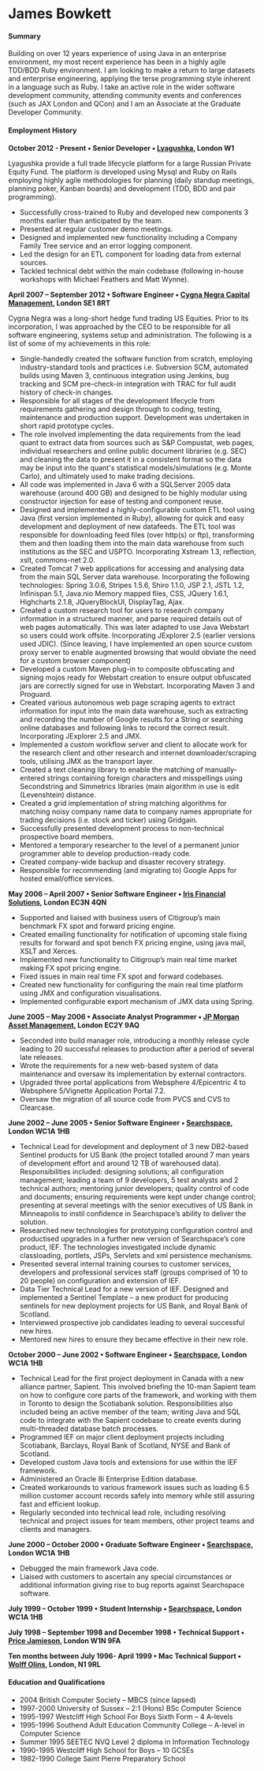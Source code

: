 [http://github.com/jbowkett]: http://github.com/jbowkett
[Lyagushka]:http://lyagushka.co.uk
[Cygna Negra Capital Management]:http://www.cygnanegra.com
[Iris Financial Solutions]: http://www.irisfinancialsolutions.com
[JP Morgan Asset Management]:http://www.jpmorgan.com
[Searchspace]:http://www.searchspace.com
[Price Jamieson]:http://www.pricejam.com
[Wolff Olins]:http://www.wolff-olins.com

James Bowkett
==

#### Summary
Building on over 12 years experience of using Java in an enterprise environment, 
my most recent experience has been in a highly agile TDD/BDD Ruby environment. 
I am looking to make a return to large datasets and enterprise engineering,
applying the terse programming style inherent in a language such as Ruby.
I take an active role in the wider software development community, attending
community events and conferences (such as JAX London and QCon) and I am an
Associate at the Graduate Developer Community.

#### Employment History

**October 2012 - Present • Senior Developer • [Lyagushka][], London W1**

Lyagushka provide a full trade lifecycle platform for a large Russian Private 
Equity Fund.  The platform is developed using Mysql and Ruby on Rails employing
highly agile methodologies for planning (daily standup meetings, planning poker,
Kanban boards) and development (TDD, BDD and pair programming).
*	Successfully cross-trained to Ruby and developed new components 3 months 
  earlier than anticipated by the team.
*	Presented at regular customer demo meetings.
*	Designed and implemented new functionality including a Company Family Tree 
  service and an error logging component.
*	Led the design for an ETL component for loading data from external sources.
*	Tackled technical debt within the main codebase (following in-house 
  workshops with Michael Feathers and Matt Wynne). 


**April 2007 – September 2012 • Software Engineer  • [Cygna Negra Capital Management][], London SE1 8RT**

Cygna Negra was a long-short hedge fund trading US Equities.  Prior to its 
incorporation, I was approached by the CEO to be responsible for all software 
engineering, systems setup and administration.  The following is a list of 
some of my achievements in this role:
* Single-handedly created the software function from scratch, employing 
  industry-standard tools and practices i.e. Subversion SCM, automated builds 
  using Maven 3, continuous integration using Jenkins, bug tracking and SCM 
  pre-check-in integration with TRAC for full audit history of check-in changes.
* Responsible for all stages of the development lifecycle from requirements 
  gathering and design through to coding, testing, maintenance and production 
  support.  Development was undertaken in short rapid prototype cycles.
* The role involved implementing the data requirements from the lead quant to 
  extract data from sources such as S&P Compustat, web pages, individual 
  researchers and online public document libraries (e.g. SEC) and cleaning 
  the data to present it in a consistent format so the data may be input into 
  the quant's statistical models/simulations (e.g. Monte Carlo), and 
  ultimately used to make trading decisions.
* All code was implemented in Java 6 with a SQLServer 2005 data warehouse
  (around 400 GB) and designed to be highly modular using constructor injection
  for ease of testing and component reuse.
* Designed and implemented a highly-configurable custom ETL tool using Java
  (first version implemented in Ruby), allowing for quick and easy development
  and deployment of new datafeeds.  The ETL tool was responsible for downloading
  feed files (over http(s) or ftp), transforming them and then loading them into
  the main data warehouse from such institutions as the SEC and USPTO.
  Incorporating Xstream 1.3, reflection, xslt, commons-net 2.0.
* Created Tomcat 7 web applications for accessing and analysing data from
  the main SQL Server data warehouse. Incorporating the following
  technologies: Spring 3.0.6, Stripes 1.5.6, Shiro 1.1.0, JSP 2.1, JSTL 1.2,
  Infinispan 5.1, Java.nio Memory mapped files, CSS, JQuery 1.6.1,
  Highcharts 2.1.8, JQueryBlockUI, DisplayTag, Ajax.
* Created a custom research tool for users to research company information in
  a structured manner, and parse required details out of web pages
  automatically.  This was later adapted to use Java Webstart so users could
  work offsite.  Incorporating JExplorer 2.5 (earlier versions used JDIC).
  (Since leaving, I have implemented an open source custom proxy server to
  enable augmented browsing that would obviate the need for a custom browser
  component)
* Developed a custom Maven plug-in to composite obfuscating and signing
  mojos ready for Webstart creation to ensure output obfuscated jars are
  correctly signed for use in Webstart.  Incorporating Maven 3 and Proguard.
* Created various autonomous web page scraping agents to extract information
  for input into the main data warehouse, such as extracting and recording
  the number of Google results for a String or searching online databases and 
  following links to record the correct result. Incorporating JExplorer 2.5 
  and JMX.
* Implemented a custom workflow server and client to allocate work for the
  research client and other research and internet downloader/scraping tools,
  utilising JMX as the transport layer.
* Created a text cleaning library to enable the matching of manually-entered
  strings containing foreign characters and misspellings using Secondstring
  and Simmetrics libraries (main algorithm in use is edit (Levenshtein) distance.
* Created a grid implementation of string matching algorithms for matching
  noisy company name data to company names appropriate for trading decisions
  (i.e. stock and ticker) using Gridgain.
* Successfully presented development process to non-technical prospective
  board members.
* Mentored a temporary researcher to the level of a permanent junior
  programmer able to develop production-ready code.
* Created company-wide backup and disaster recovery strategy.
* Responsible for recommending (and migrating to) Google Apps for hosted
  email/office services.

**May 2006 – April 2007 • Senior Software Engineer • [Iris Financial Solutions][], London EC3N 4QN**

* Supported and liaised with business users of Citigroup’s main benchmark FX
  spot and forward pricing engine.
* Created emailing functionality for notification of upcoming stale fixing
  results for forward and spot bench FX pricing engine, using java mail,
  XSLT and Xerces.
* Implemented new functionality to Citigroup’s main real time market making
  FX spot pricing engine.
* Fixed issues in main real time FX spot and forward codebases.
* Created new functionality for configuring the main real time platform using
  JMX and configuration visualisations.
* Implemented configurable export mechanism of JMX data using Spring.

**June 2005 – May 2006 • Associate Analyst Programmer • [JP Morgan Asset Management][], London EC2Y 9AQ**

* Seconded into build manager role, introducing a monthly release cycle leading
  to 20 successful releases to production after a period of several late releases.
* Wrote the requirements for a new web-based system of data maintenance and 
  oversaw its implementation by external contractors. 
* Upgraded three portal applications from Websphere 4/Epicentric 4 to
  Websphere 5/Vignette Application Portal 7.2.
* Oversaw the migration of all source code from PVCS and CVS to Clearcase.

**June 2002 – June 2005	• Senior Software Engineer • [Searchspace][], London WC1A 1HB**

* Technical Lead for development and deployment of 3 new DB2-based Sentinel
  products for US Bank (the project totalled around 7 man years of development
  effort and around 12 TB of warehoused data).  Responsibilities included:
  designing solutions; all configuration management; leading a team of 9
  developers, 5 test analysts and 2 technical authors; mentoring junior
  developers; quality control of code and documents; ensuring requirements were
  kept under change control; presenting at several meetings with the senior
  executives of US Bank in Minneapolis to instil confidence in Searchspace’s
  ability to deliver the solution.
* Researched new technologies for prototyping configuration control and
  productised upgrades in a further new version of Searchspace’s core
  product, IEF.  The technologies investigated include dynamic classloading,
  portlets, JSPs, Servlets and xml persistence mechanisms.
* Presented several internal training courses to customer services,
  developers and professional services staff (groups comprised of 10 to
  20 people) on configuration and extension of IEF.
* Data Tier Technical Lead for a new version of IEF.  Designed and
  implemented a Sentinel Template – a new product for producing sentinels
  for new deployment projects for US Bank, and Royal Bank of Scotland.
* Interviewed prospective job candidates leading to several successful new
  hires.
* Mentored new hires to ensure they became effective in their new role.

**October 2000 – June 2002 • Software Engineer • [Searchspace][], London WC1A 1HB**

* Technical Lead for the first project deployment in Canada with a new
  alliance partner, Sapient.  This involved briefing the 10-man Sapient
  team on how to configure core parts of the framework, and working with
  them in Toronto to design the Scotiabank solution.  Responsibilities also
  included being an active member of the team; writing Java and SQL code to
  integrate with the Sapient codebase to create events during multi-threaded
  database batch processes.
* Programmed IEF on major client deployment projects including Scotiabank,
  Barclays, Royal Bank of Scotland, NYSE and Bank of Scotland. 
* Developed custom Java tools and extensions for use within the IEF framework.
* Administered an Oracle 8i Enterprise Edition database.
* Created workarounds to various framework issues such as loading 6.5 million
  customer account records safely into memory while still assuring fast and
  efficient lookup. 
* Regularly seconded into technical lead role, including resolving technical
  and project issues for team members, other project teams and clients and
  managers.

**June 2000 – October 2000 • Graduate Software Engineer • [Searchspace][], London WC1A 1HB**

* Debugged the main framework Java code.
* Liaised with customers to ascertain any special circumstances or
  additional information giving rise to bug reports against Searchspace 
  software.

**July 1999 – October 1999 • Student Internship • [Searchspace][], London WC1A 1HB**

**July 1998 – September 1998 and December 1998 • Technical Support • [Price Jamieson][], London W1N 9FA**

**Ten months between July 1996- April 1999 • Mac Technical Support • [Wolff Olins][], London, N1 9RL**

#### Education and Qualifications

* 2004 British Computer Society – MBCS (since lapsed)
* 1997-2000 University of Sussex – 2:1 (Hons) BSc Computer Science
* 1995-1997 Westcliff High School For Boys Sixth Form – 4 A-levels 
* 1995-1996 Southend Adult Education Community College – A-level in Computer Science
* Summer 1995 SEETEC NVQ Level 2 diploma in Information Technology
* 1990-1995 Westcliff High School for Boys – 10 GCSEs 
* 1982-1990 College Saint Pierre Preparatory School
